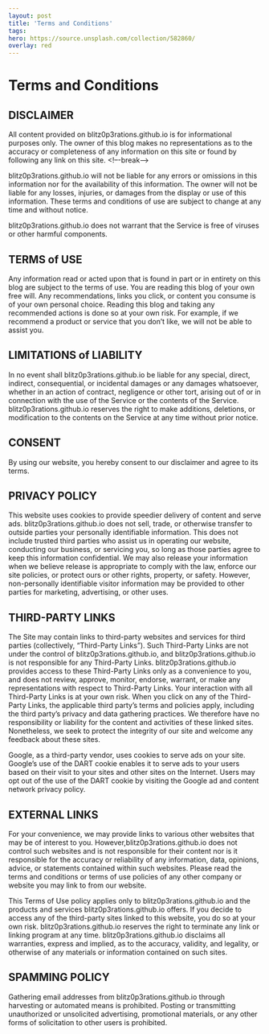 ```yaml
---
layout: post
title: 'Terms and Conditions'
tags:
hero: https://source.unsplash.com/collection/582860/
overlay: red
---
```


# Terms and Conditions
## DISCLAIMER
All content provided on blitz0p3rations.github.io is for informational purposes only. The owner of this blog makes no representations as to the accuracy or completeness of any information on this site or found by following any link on this site. 
<!–-break-–>

blitz0p3rations.github.io will not be liable for any errors or omissions in this information nor for the availability of this information. The owner will not be liable for any losses, injuries, or damages from the display or use of this information. These terms and conditions of use are subject to change at any time and without notice. 

blitz0p3rations.github.io does not warrant that the Service is free of viruses or other harmful components.

## TERMS of USE
Any information read or acted upon that is found in part or in entirety on this blog are subject to the terms of use. You are reading this blog of your own free will. Any recommendations, links you click, or content you consume is of your own personal choice. Reading this blog and taking any recommended actions is done so at your own risk. For example, if we recommend a product or service that you don’t like, we will not be able to assist you.

## LIMITATIONS of LIABILITY
In no event shall blitz0p3rations.github.io be liable for any special, direct, indirect, consequential, or incidental damages or any damages whatsoever, whether in an action of contract, negligence or other tort, arising out of or in connection with the use of the Service or the contents of the Service. blitz0p3rations.github.io reserves the right to make additions, deletions, or modification to the contents on the Service at any time without prior notice.

## CONSENT
By using our website, you hereby consent to our disclaimer and agree to its terms.

## PRIVACY POLICY
This website uses cookies to provide speedier delivery of content and serve ads. blitz0p3rations.github.io does not sell, trade, or otherwise transfer to outside parties your personally identifiable information. This does not include trusted third parties who assist us in operating our website, conducting our business, or servicing you, so long as those parties agree to keep this information confidential. We may also release your information when we believe release is appropriate to comply with the law, enforce our site policies, or protect ours or other rights, property, or safety. However, non-personally identifiable visitor information may be provided to other parties for marketing, advertising, or other uses. 

## THIRD-PARTY LINKS
The Site may contain links to third-party websites and services for third parties (collectively, “Third-Party Links”). Such Third-Party Links are not under the control of blitz0p3rations.github.io, and blitz0p3rations.github.io is not responsible for any Third-Party Links. blitz0p3rations.github.io provides access to these Third-Party Links only as a convenience to you, and does not review, approve, monitor, endorse, warrant, or make any representations with respect to Third-Party Links. Your interaction with all Third-Party Links is at your own risk. When you click on any of the Third-Party Links, the applicable third party’s terms and policies apply, including the third party’s privacy and data gathering practices. We therefore have no responsibility or liability for the content and activities of these linked sites. Nonetheless, we seek to protect the integrity of our site and welcome any feedback about these sites.

Google, as a third-party vendor, uses cookies to serve ads on your site. Google’s use of the DART cookie enables it to serve ads to your users based on their visit to your sites and other sites on the Internet. Users may opt out of the use of the DART cookie by visiting the Google ad and content network privacy policy.

## EXTERNAL LINKS
For your convenience, we may provide links to various other websites that may be of interest to you. However,blitz0p3rations.github.io does not control such websites and is not responsible for their content nor is it responsible for the accuracy or reliability of any information, data, opinions, advice, or statements contained within such websites. Please read the terms and conditions or terms of use policies of any other company or website you may link to from our website.  

This Terms of Use policy applies only to blitz0p3rations.github.io and the products and services blitz0p3rations.github.io offers. If you decide to access any of the third-party sites linked to this website, you do so at your own risk. blitz0p3rations.github.io reserves the right to terminate any link or linking program at any time. blitz0p3rations.github.io disclaims all warranties, express and implied, as to the accuracy, validity, and legality, or otherwise of any materials or information contained on such sites.

## SPAMMING POLICY
Gathering email addresses from blitz0p3rations.github.io through harvesting or automated means is prohibited. Posting or transmitting unauthorized or unsolicited advertising, promotional materials, or any other forms of solicitation to other users is prohibited.

<script>
    document.getElementsByTagName('body')[0].classList.add('glitch');
</script>

